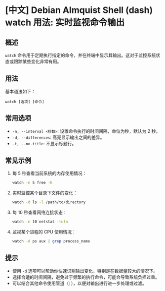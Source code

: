 # [中文] Debian Almquist Shell (dash) watch 用法: 实时监视命令输出

## 概述
`watch` 命令用于定期执行指定的命令，并在终端中显示其输出。这对于监控系统状态或跟踪某些变化非常有用。

## 用法
基本语法如下：
```
watch [选项] [命令]
```

## 常用选项
- `-n, --interval <秒数>`: 设置命令执行的时间间隔，单位为秒，默认为 2 秒。
- `-d, --differences`: 高亮显示输出之间的差异。
- `-t, --no-title`: 不显示标题行。

## 常见示例
1. 每 5 秒查看当前系统的内存使用情况：
   ```bash
   watch -n 5 free -h
   ```

2. 实时监控某个目录下文件的变化：
   ```bash
   watch -d ls -l /path/to/directory
   ```

3. 每 10 秒查看网络连接状态：
   ```bash
   watch -n 10 netstat -tuln
   ```

4. 监视某个进程的 CPU 使用情况：
   ```bash
   watch -d ps aux | grep process_name
   ```

## 提示
- 使用 `-d` 选项可以帮助你快速识别输出变化，特别是在数据量较大的情况下。
- 选择合适的时间间隔，避免过于频繁的执行命令，可能会导致系统负担过重。
- 可以结合其他命令使用管道（`|`），以便对输出进行进一步处理或过滤。